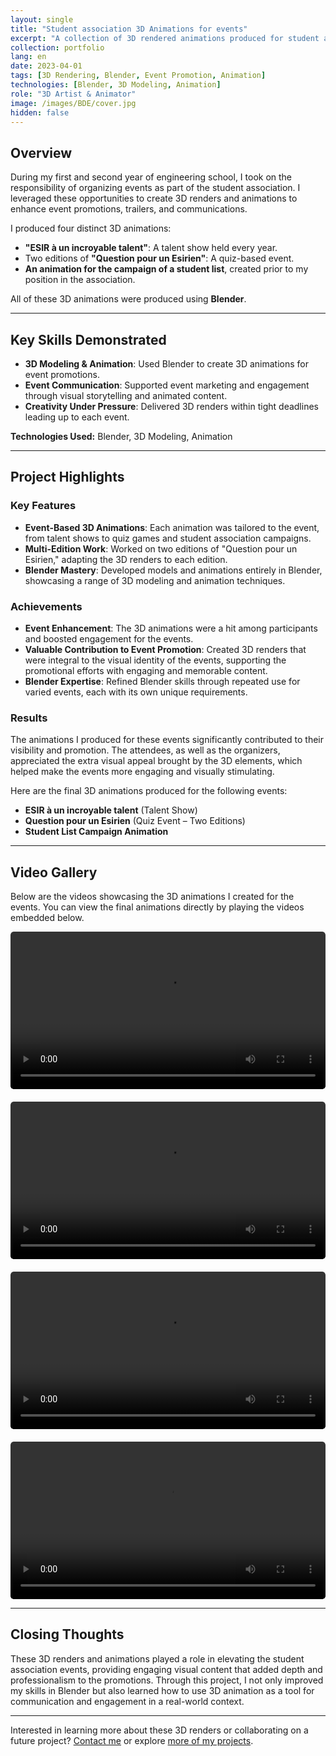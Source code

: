 ```yaml
---
layout: single
title: "Student association 3D Animations for events"
excerpt: "A collection of 3D rendered animations produced for student association events."
collection: portfolio
lang: en
date: 2023-04-01
tags: [3D Rendering, Blender, Event Promotion, Animation]
technologies: [Blender, 3D Modeling, Animation]
role: "3D Artist & Animator"
image: /images/BDE/cover.jpg
hidden: false
---
```


## Overview

During my first and second year of engineering school, I took on the responsibility of organizing events as part of the student association. I leveraged these opportunities to create 3D renders and animations to enhance event promotions, trailers, and communications.

I produced four distinct 3D animations:
- **"ESIR à un incroyable talent"**: A talent show held every year.
- Two editions of **"Question pour un Esirien"**: A quiz-based event.
- **An animation for the campaign of a student list**, created prior to my position in the association.

All of these 3D animations were produced using **Blender**.

---

## Key Skills Demonstrated

- **3D Modeling & Animation**: Used Blender to create 3D animations for event promotions.
- **Event Communication**: Supported event marketing and engagement through visual storytelling and animated content.
- **Creativity Under Pressure**: Delivered 3D renders within tight deadlines leading up to each event.

**Technologies Used:** Blender, 3D Modeling, Animation

---

## Project Highlights

### Key Features

- **Event-Based 3D Animations**: Each animation was tailored to the event, from talent shows to quiz games and student association campaigns.
- **Multi-Edition Work**: Worked on two editions of "Question pour un Esirien," adapting the 3D renders to each edition.
- **Blender Mastery**: Developed models and animations entirely in Blender, showcasing a range of 3D modeling and animation techniques.

### Achievements

- **Event Enhancement**: The 3D animations were a hit among participants and boosted engagement for the events.
- **Valuable Contribution to Event Promotion**: Created 3D renders that were integral to the visual identity of the events, supporting the promotional efforts with engaging and memorable content.
- **Blender Expertise**: Refined Blender skills through repeated use for varied events, each with its own unique requirements.

### Results

The animations I produced for these events significantly contributed to their visibility and promotion. The attendees, as well as the organizers, appreciated the extra visual appeal brought by the 3D elements, which helped make the events more engaging and visually stimulating.

Here are the final 3D animations produced for the following events:
- **ESIR à un incroyable talent** (Talent Show)
- **Question pour un Esirien** (Quiz Event – Two Editions)
- **Student List Campaign Animation**

---

## Video Gallery

Below are the videos showcasing the 3D animations I created for the events. You can view the final animations directly by playing the videos embedded below.

<div class="gallery">
  <div class="video-item">
    <video controls loop style="width: 100%;">
      <source src="/videos/BDE/Pizzati.mp4" type="video/mp4">
      Your browser does not support the video tag.
    </video>
  </div>
  <div class="video-item">
    <video controls style="width: 100%;">
      <source src="/videos/BDE/QPUE1.mp4" type="video/mp4">
      Your browser does not support the video tag.
    </video>
  </div>
  <div class="video-item">
    <video controls style="width: 100%;">
      <source src="/videos/BDE/QPUE2.mp4" type="video/mp4">
      Your browser does not support the video tag.
    </video>
  </div>
  <div class="video-item">
    <video controls style="width: 100%;">
      <source src="/videos/BDE/ESIR_got_talent.mp4" type="video/mp4">
      Your browser does not support the video tag.
    </video>
  </div>
  <!-- Add more videos as needed -->
</div>

---

## Closing Thoughts

These 3D renders and animations played a role in elevating the student association events, providing engaging visual content that added depth and professionalism to the promotions. Through this project, I not only improved my skills in Blender but also learned how to use 3D animation as a tool for communication and engagement in a real-world context.

---

Interested in learning more about these 3D renders or collaborating on a future project? [Contact me](/contact) or explore [more of my projects](/portfolio/).

<style>
.gallery {
  display: flex;
  flex-direction: column;
  gap: 20px;
}

.video-item {
  width: 100%;
  display: block;
  border-radius: 5px;
  overflow: hidden;
}

.gallery video {
  width: 100%;
  height: auto;
  display: block;
  border-radius: 5px;
}
</style>
